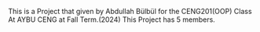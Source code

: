 This is a Project that given by Abdullah Bülbül for the CENG201(OOP) Class At AYBU CENG at Fall Term.(2024)
This Project has 5 members.
